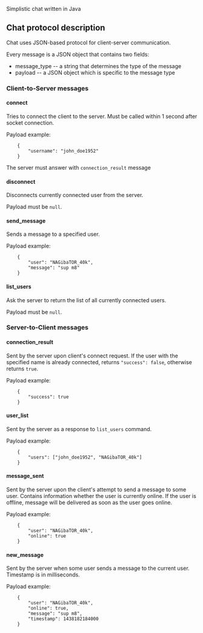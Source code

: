 Simplistic chat written in Java

## Chat protocol description
Chat uses JSON-based protocol for client-server communication. 

Every message is a JSON object that contains two fields:

* message_type -- a string that determines the type of the message
* payload -- a JSON object which is specific to the message type

### Client-to-Server messages

#### connect
Tries to connect the client to the server. Must be called within 1 second after socket connection.

Payload example:

        {
            "username": "john_doe1952"
        }

The server must answer with `connection_result` message

#### disconnect
Disconnects currently connected user from the server. 

Payload must be `null`.

#### send_message
Sends a message to a specified user.

Payload example:

        {
            "user": "NAGibaTOR_40k",
            "message": "sup m8"
        }

#### list_users
Ask the server to return the list of all currently connected users.

Payload must be `null`.

### Server-to-Client messages

#### connection_result
Sent by the server upon client's connect request. If the user with 
the specified name is already connected, returns `"success": false`, otherwise returns `true`.

Payload example:
    
        {
            "success": true
        }

#### user_list
Sent by the server as a response to `list_users` command.

Payload example:

        {
            "users": ["john_doe1952", "NAGibaTOR_40k"]
        }

#### message_sent
Sent by the server upon the client's attempt to send a message to some user. Contains information 
whether the user is currently online. If the user is offline, message will be delivered
as soon as the user goes online.

Payload example:

        {
            "user": "NAGibaTOR_40k",
            "online": true
        }

#### new_message
Sent by the server when some user sends a message to the current user. Timestamp is in milliseconds.

Payload example:

        {
            "user": "NAGibaTOR_40k",
            "online": true,
            "message": "sup m8",
            "timestamp": 1438182184000
        }


